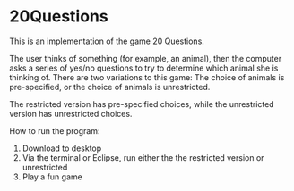 20Questions
===========
This is an implementation of the game 20 Questions. 

The user thinks of something (for example, an animal), then the computer asks a series of yes/no questions to try to determine which animal she is thinking of. 
There are two variations to this game: The choice of animals is pre-specified, or the choice of animals is unrestricted. 

The restricted version has pre-specified choices, while the unrestricted version has unrestricted choices.

How to run the program:
1. Download to desktop
2. Via the terminal or Eclipse, run either the the restricted version or unrestricted
3. Play a fun game
